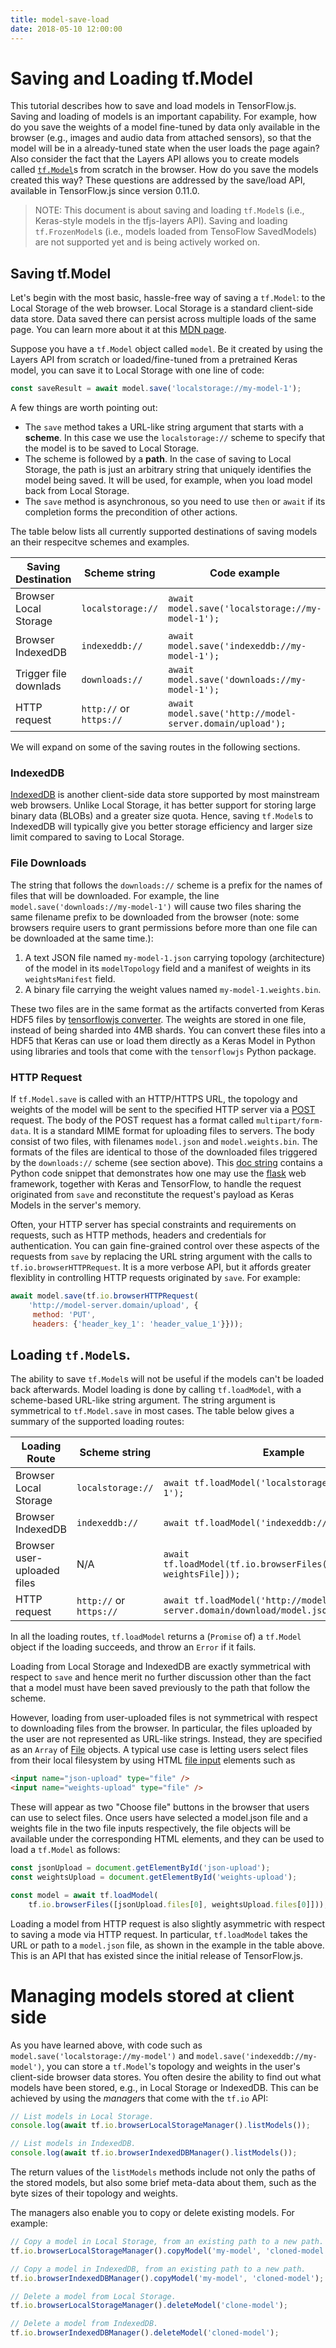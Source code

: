 ```yaml
---
title: model-save-load
date: 2018-05-10 12:00:00
---
```


# Saving and Loading tf.Model

This tutorial describes how to save and load models in TensorFlow.js.
Saving and loading of models is an important capability.
For example,  how do you save the weights of a model fine-tuned by data
only available in the browser (e.g., images and audio data from attached
sensors),
so that the model will be in a already-tuned state when the user loads the
page again? Also consider the fact that the Layers API allows you to create
models called
[`tf.Model`](https://js.tensorflow.org/api/latest/#class:Model)s from scratch
in the browser. How do you save the models created this way? These questions
are addressed by the save/load API, available in TensorFlow.js since version
0.11.0.

> NOTE: This document is about saving and loading `tf.Model`s (i.e., Keras-style
> models in the tfjs-layers API). Saving and loading `tf.FrozenModel`s (i.e.,
> models loaded from TensoFlow SavedModels) are not supported yet and is being
> actively worked on.

## Saving tf.Model

Let's begin with the most basic, hassle-free way of saving a `tf.Model`: to
the Local Storage of the web browser. Local Storage is a standard
client-side data store. Data saved there can persist across multiple
loads of the same page. You can learn more about it at this
[MDN page](https://developer.mozilla.org/en-US/docs/Web/API/Window/localStorage).

Suppose you have a `tf.Model` object called `model`. Be it created by using the
Layers API from scratch or loaded/fine-tuned from a pretrained Keras model,
you can save it to Local Storage with one line of code:

```js
const saveResult = await model.save('localstorage://my-model-1');
```

A few things are worth pointing out:
- The `save` method takes a URL-like string argument that starts with a **scheme**. In this
  case we use the `localstorage://` scheme to specify that the model is to be
  saved to Local Storage.
- The scheme is followed by a **path**. In the case of saving to Local Storage,
  the path is just an arbitrary string that
  uniquely identifies the model being saved. It will be used, for example,
  when you load model back from Local Storage.
- The `save` method is asynchronous, so you need to use `then` or `await` if
  its completion forms the precondition of other actions.

The table below lists all currently supported destinations of saving models an
their respecitve schemes and examples.

| Saving Destination         | Scheme string     | Code example                                     |
| -------------------------- | ----------------- | ------------------------------------------------ |
| Browser Local Storage      | `localstorage://` | `await model.save('localstorage://my-model-1');` |
| Browser IndexedDB          | `indexeddb://`    | `await model.save('indexeddb://my-model-1');`    |
| Trigger file downlads      | `downloads://`    | `await model.save('downloads://my-model-1');`    |
| HTTP request               | `http://` or `https://` | `await model.save('http://model-server.domain/upload');` |

We will expand on some of the saving routes in the following sections.

### IndexedDB

[IndexedDB](https://developer.mozilla.org/en-US/docs/Web/API/IndexedDB_API)
is another client-side data store supported by most mainstream web browsers.
Unlike Local Storage, it has better support for storing large binary data
(BLOBs) and a greater size quota. Hence, saving `tf.Model`s to IndexedDB will
typically give you better storage efficiency and larger size limit compared to
saving to Local Storage.

### File Downloads

The string that follows the `downloads://` scheme is a
prefix for the names of files that will be downloaded. For example, the line
`model.save('downloads://my-model-1')` will cause two files sharing the same
filename prefix to be downloaded from the browser (note: some browsers
require users to grant permissions before more than one file can be downloaded
at the same time.):

  1. A text JSON file named `my-model-1.json` carrying topology (architecture)
     of the model in its `modelTopology` field and a manifest of weights in its
     `weightsManifest` field.
  2. A binary file carrying the weight values named `my-model-1.weights.bin`.

These two files are in the same format as the artifacts converted from Keras
HDF5 files by [tensorflowjs converter](https://pypi.org/project/tensorflowjs/).
The weights are stored in one file, instead of being sharded into 4MB shards.
You can convert these files into a HDF5 that Keras can use or load them directly
as a Keras Model in Python using libraries and tools that come with the
`tensorflowjs` Python package.

### HTTP Request

If `tf.Model.save` is called with an HTTP/HTTPS URL, the topology and weights of the
model will be sent to the specified HTTP server via a
[POST](https://developer.mozilla.org/en-US/docs/Web/HTTP/Methods/POST) request.
The body of the POST request has a format called
`multipart/form-data`. It is a standard MIME format for uploading files
to servers. The body consist of two files, with filenames
`model.json` and `model.weights.bin`. The formats of the files are identical
to those of the downloaded files triggered by the `downloads://` scheme (see
section above). This
[doc string](https://js.tensorflow.org/api/latest/#tf.io.browserHTTPRequest)
contains a Python code snippet that demonstrates how one may use
the [flask](http://flask.pocoo.org/) web framework, together with Keras and TensorFlow,
to handle the request originated from `save` and reconstitute the request's
payload as Keras Models in the server's memory.

Often, your HTTP server has special constraints and requirements on requests,
such as HTTP methods, headers and credentials for authentication. You can gain
fine-grained control over
these aspects of the requests from `save` by replacing the URL string argument
with the calls to `tf.io.browserHTTPRequest`. It is a more verbose API, but it
affords greater flexiblity in controlling HTTP requests originated by `save`.
For example:

```js
await model.save(tf.io.browserHTTPRequest(
    'http://model-server.domain/upload', {
     method: 'PUT',
     headers: {'header_key_1': 'header_value_1'}}));
```

## Loading `tf.Model`s.

The ability to save `tf.Model`s will not be useful if the models can't be
loaded back afterwards. Model loading is done by calling `tf.loadModel`, with a
scheme-based URL-like string argument. The string argument is symmetrical to
`tf.Model.save` in most cases. The table below gives a summary of the supported
loading routes:

| Loading Route               | Scheme string     | Example                                            |
| --------------------------- | ----------------- | -------------------------------------------------- |
| Browser Local Storage       | `localstorage://` | `await tf.loadModel('localstorage://my-model-1');` |
| Browser IndexedDB           | `indexeddb://`    | `await tf.loadModel('indexeddb://my-model-1');`    |
| Browser user-uploaded files | N/A               | `await tf.loadModel(tf.io.browserFiles([modelJSONFile, weightsFile]));`    |
| HTTP request                | `http://` or `https://` | `await tf.loadModel('http://model-server.domain/download/model.json');` |

In all the loading routes, `tf.loadModel` returns a (`Promise` of) a `tf.Model`
object if the loading succeeds, and throw an `Error` if it fails.

Loading from Local Storage and IndexedDB are exactly
symmetrical with respect to `save` and hence merit no further discussion other
than the fact that a model must have been saved previously to the path that
follow the scheme.

However, loading from user-uploaded files is not symmetrical with
respect to downloading files from the browser.
In particular, the files uploaded by the user are not represented as URL-like
strings. Instead, they are specified as an `Array` of
[File](https://developer.mozilla.org/en-US/docs/Web/API/File) objects. A typical
use case is letting users select files from their local filesystem by using
HTML
[file input](https://developer.mozilla.org/en-US/docs/Web/HTML/Element/input/file)
elements such as

```html
<input name="json-upload" type="file" />
<input name="weights-upload" type="file" />
```

These will appear as two "Choose file" buttons in the browser that users can
use to select files. Once users have selected a model.json file and a weights
file in the two file inputs respectively, the file objects will be available
under the corresponding HTML elements, and they can be used to load a `tf.Model`
as follows:

```js
const jsonUpload = document.getElementById('json-upload');
const weightsUpload = document.getElementById('weights-upload');

const model = await tf.loadModel(
    tf.io.browserFiles([jsonUpload.files[0], weightsUpload.files[0]]));
```

Loading a model from HTTP request is also slightly asymmetric with respect to
saving a mode via HTTP request. In particular, `tf.loadModel` takes the URL or
path to a `model.json` file, as shown in the example in the table above. This is
an API that has existed since the initial release of TensorFlow.js.

# Managing models stored at client side

As you have learned above, with code such as
`model.save('localstorage://my-model')` and `model.save('indexeddb://my-model')`,
you can store a `tf.Model`'s topology and weights in the user's client-side
browser data stores. You often desire the ability to find out what models have
been stored, e.g., in Local Storage or IndexedDB. This can be achieved by using
the *manager*s that come with the `tf.io` API:

```js
// List models in Local Storage.
console.log(await tf.io.browserLocalStorageManager().listModels());

// List models in IndexedDB.
console.log(await tf.io.browserIndexedDBManager().listModels());
```

The return values of the `listModels` methods include not only the paths of the
stored models, but also some brief meta-data about them, such as the byte
sizes of their topology and weights.

The managers also enable you to copy or delete existing models. For example:

```js
// Copy a model in Local Storage, from an existing path to a new path.
tf.io.browserLocalStorageManager().copyModel('my-model', 'cloned-model');

// Copy a model in IndexedDB, from an existing path to a new path.
tf.io.browserIndexedDBManager().copyModel('my-model', 'cloned-model');

// Delete a model from Local Storage.
tf.io.browserLocalStorageManager().deleteModel('clone-model');

// Delete a model from IndexedDB.
tf.io.browserIndexedDBManager().deleteModel('cloned-model');
```
